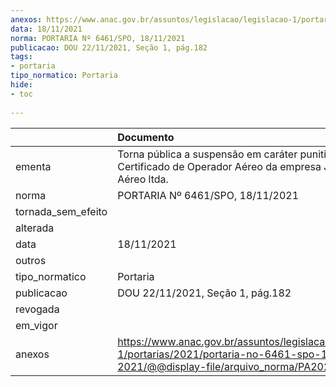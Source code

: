 ```yaml
---
anexos: https://www.anac.gov.br/assuntos/legislacao/legislacao-1/portarias/2021/portaria-no-6461-spo-18-11-2021/@@display-file/arquivo_norma/PA2021-6461.pdf
data: 18/11/2021
norma: PORTARIA Nº 6461/SPO, 18/11/2021
publicacao: DOU 22/11/2021, Seção 1, pág.182
tags:
- portaria
tipo_normatico: Portaria
hide: 
- toc 
 
---
```


|                    | Documento                                                                                                                                            |
|:-------------------|:-----------------------------------------------------------------------------------------------------------------------------------------------------|
| ementa             | Torna pública a suspensão em caráter punitivo do Certificado de Operador Aéreo da empresa Jotan Táxi Aéreo ltda.                                     |
| norma              | PORTARIA Nº 6461/SPO, 18/11/2021                                                                                                                     |
| tornada_sem_efeito |                                                                                                                                                      |
| alterada           |                                                                                                                                                      |
| data               | 18/11/2021                                                                                                                                           |
| outros             |                                                                                                                                                      |
| tipo_normatico     | Portaria                                                                                                                                             |
| publicacao         | DOU 22/11/2021, Seção 1, pág.182                                                                                                                     |
| revogada           |                                                                                                                                                      |
| em_vigor           |                                                                                                                                                      |
| anexos             | https://www.anac.gov.br/assuntos/legislacao/legislacao-1/portarias/2021/portaria-no-6461-spo-18-11-2021/@@display-file/arquivo_norma/PA2021-6461.pdf |